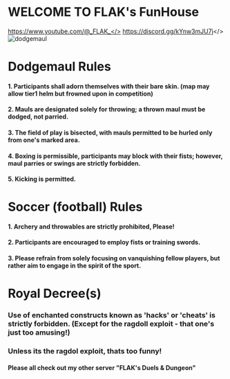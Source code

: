 # WELCOME TO FLAK's FunHouse
<a id="My Mordhau Videos">https://www.youtube.com/@_FLAK_</>
<a id="Join Our Discord">https://discord.gg/kYnw3mJU7j</>
![dodgemaul](https://cdn.discordapp.com/attachments/1225942005188661288/1227485596486991913/Untitled2.png?ex=6628940b&is=66161f0b&hm=9e11d2a325380feeedaf48783b1b209913de5d87d85e149f7bd525abd30c7090&)
# **Dodgemaul Rules**
#### 1. Participants shall adorn themselves with their bare skin. (map may allow tier1 helm but frowned upon in competition)
#### 2. Mauls are designated solely for throwing; a thrown maul must be dodged, not parried.
#### 3. The field of play is bisected, with mauls permitted to be hurled only from one's marked area.
#### 4. Boxing is permissible, participants may block with their fists; however, maul parries or swings are strictly forbidden.
#### 5. Kicking is permitted.
# **Soccer (football) Rules**
#### 1. Archery and throwables are strictly prohibited, Please!
#### 2. Participants are encouraged to employ fists or training swords.
#### 3. Please refrain from solely focusing on vanquishing fellow players, but rather aim to engage in the spirit of the sport.
# Royal Decree(s)
### Use of enchanted constructs known as 'hacks' or 'cheats' is strictly forbidden. (Except for the ragdoll exploit - that one's just too amusing!)
### Unless its the ragdol exploit, thats too funny!
#### Please all check out my other server "FLAK's Duels & Dungeon"
